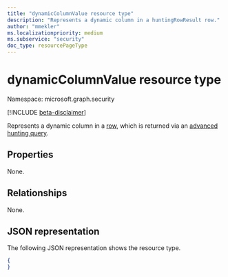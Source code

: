 ```yaml
---
title: "dynamicColumnValue resource type"
description: "Represents a dynamic column in a huntingRowResult row."
author: "mmekler"
ms.localizationpriority: medium
ms.subservice: "security"
doc_type: resourcePageType
---
```


# dynamicColumnValue resource type

Namespace: microsoft.graph.security

[!INCLUDE [beta-disclaimer](../../includes/beta-disclaimer.md)]

Represents a dynamic column in a [row](../resources/security-huntingrowresult.md), which is returned via an [advanced hunting query](../api/security-security-runhuntingquery.md).

## Properties
None.

## Relationships
None.

## JSON representation
The following JSON representation shows the resource type.
<!-- {
  "blockType": "resource",
  "@odata.type": "microsoft.graph.security.dynamicColumnValue",
  "openType": true
}
-->
``` json
{
}
```


